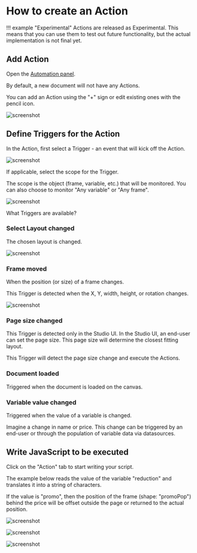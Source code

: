 # How to create an Action

!!! example "Experimental"
    Actions are released as Experimental.
    This means that you can use them to test out future functionality, but the actual implementation is not final yet.

## Add Action

Open the [Automation panel](GraFx-Studio/overview/properties/#automation-properties).

By default, a new document will not have any Actions.

You can add an Action using the "+" sign or edit existing ones with the pencil icon.

![screenshot](actionlist.png)

## Define Triggers for the Action

In the Action, first select a Trigger - an event that will kick off the Action.

![screenshot](trigger.png)

If applicable, select the scope for the Trigger.

The scope is the object (frame, variable, etc.) that will be monitored. You can also choose to monitor "Any variable" or "Any frame".

![screenshot](triggerscope.png)

What Triggers are available?

### Select Layout changed

The chosen layout is changed.

![screenshot](layouts.png)

### Frame moved

When the position (or size) of a frame changes.

This Trigger is detected when the X, Y, width, height, or rotation changes.

![screenshot](framelocation.png)

### Page size changed

This Trigger is detected only in the Studio UI. In the Studio UI, an end-user can set the page size. This page size will determine the closest fitting layout.

This Trigger will detect the page size change and execute the Actions.

### Document loaded

Triggered when the document is loaded on the canvas.

### Variable value changed

Triggered when the value of a variable is changed.

Imagine a change in name or price. This change can be triggered by an end-user or through the population of variable data via datasources.

## Write JavaScript to be executed

Click on the "Action" tab to start writing your script.

The example below reads the value of the variable "reduction" and translates it into a string of characters.

If the value is "promo", then the position of the frame (shape: "promoPop") behind the price will be offset outside the page or returned to the actual position.

![screenshot](action.png)

![screenshot](promoYes.png)

![screenshot](promoNo.png)